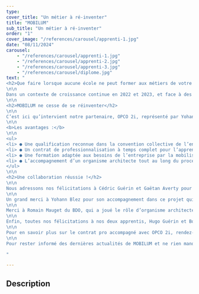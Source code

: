 ```yaml
---
type: 
cover_title: "Un métier à ré-inventer"
title: "MOBILUM"
sub_title: "Un métier à ré-inventer"
order: "1"
cover_image: "/references/carousel/apprenti-1.jpg"
date: "08/11/2024"
carousel:
    - "/references/carousel/apprenti-1.jpg"
    - "/references/carousel/apprenti-2.jpg"
    - "/references/carousel/apprenti-3.jpg"
    - "/references/carousel/diplome.jpg"
text: "
<h2>Que faire lorsque aucune école ne peut former aux métiers de votre entreprise ?</h2>
\n\n
Dans un contexte de croissance continue en 2022 et 2023, et face à des départs en retraite imminents, la question de la formation est au coeur de nos préoccupations. Nous avons relevé le défi d'anticiper nos besoins, notamment en formant deux nouveaux agents pour le poste de préfabrication en démoulage différé de matériau BFUP. Problème ? Aucun centre de formation ne propose de former à ce métier. C’est alors que Yohann Blez nous a proposé de mettre en place un contrat pro accompagné.
\n\n
<h2>MOBILUM ne cesse de se réinventer</h2>
\n\n
C’est ici qu’intervient notre partenaire, OPCO 2i, représenté par Yohann Blez. Depuis cinq ans, l’OPCO 2i nous soutient dans nos projets de développement des compétences, et face à notre défi de formation, ils ont proposé une solution : le contrat de professionnalisation accompagné.
\n\n
<b>Les avantages :</b>
\n\n
<ul>
<li> ● Une qualification reconnue dans la convention collective de l’entreprise</li>
<li> ● Un contrat de professionnalisation à temps complet pour l’apprenant</li>
<li> ● Une formation adaptée aux besoins de l’entreprise par la mobilisation des compétences internes (tuteur et collègues), qui permet le transfert des savoir-faire.</li>
<li> ● L’accompagnement d’un organisme architecte tout au long du processus qui aide à la contractualisation, structuration du programme de formation et à l’animation des rendez-vous tuteurs.</li>
</ul>
\n\n
<h2>Une collaboration réussie !</h2>
\n\n
Nous adressons nos félicitations à Cédric Guérin et Gaëtan Averty pour leur implication et leur sérieux tout au long du processus de formation dans leurs rôles de tuteur.
\n\n
Un grand merci à Yohann Blez pour son accompagnement dans ce projet qui nous tenait à cœur depuis plusieurs années et aussi pour sa présence à nos côtés à chacun de nos nouveaux défis de développement des compétences de notre équipe. 
\n\n
Merci à Romain Mauget du BDO, qui a joué le rôle d’organisme architecte d’une main de maître (clarification, facilitation, adaptation, disponibilité…), une très belle rencontre. 
\n\n
Enfin, toutes nos félicitations à nos deux apprentis, Hugo Guérin et Boubacar Diallo, pour leur engagement dans cette formation. Ce projet, porteur de nouvelles compétences et de savoir-faire, souligne l’importance de l’innovation dans le développement des talents.
\n\n
Pour en savoir plus sur le contrat pro accompagné avec OPCO 2i, rendez-vous ici : <a href='https://www.opco2i.fr/nous-connaitre/les-actualites-et-evenements/2i-contrat-pro-accompagne/'>OPCO 2i</a>.
\n\n
Pour rester informé des dernières actualités de MOBILUM et ne rien manquer des nouveautés à venir, n'hésitez pas à nous suivre sur <a href='https://www.linkedin.com/company/mobilum-france/'>LinkedIn</a> !

"

---
```

<!-- Dans le champ texte, \n pour faire un retour à la ligne, \n\n pour faire un nouveau paragraphe -->

## Description
